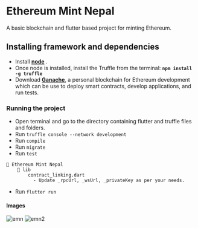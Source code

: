 # Ethereum Mint Nepal
A basic blockchain and flutter based project for minting Ethereum.

## Installing framework and dependencies
- Install [**node**](https://nodejs.org/en/) .
- Once node is installed, install the Truffle from the terminal:
**`npm install -g truffle`**
- Download  [**Ganache**](http://truffleframework.com/ganache), a personal blockchain for Ethereum development which can be use to deploy smart contracts, develop applications, and run tests.

### Running the project
- Open terminal and go to the directory containing flutter and truffle files and folders.
- Run `truffle console --network development`
- Run `compile`
- Run `migrate`
- Run `test`

```
📁 Ethereum Mint Nepal
    📁 lib
        contract_linking.dart
          - Update _rpcUrl, _wsUrl, _privateKey as per your needs.
```
- Run `flutter run`

#### Images
![emn](https://user-images.githubusercontent.com/56537691/208242968-28fb2a51-73ad-4cd4-89de-6639d6f23cb6.png)
![emn2](https://user-images.githubusercontent.com/56537691/208242971-eb0171a7-1ea2-4f20-bebb-13afbe8ec479.png)
